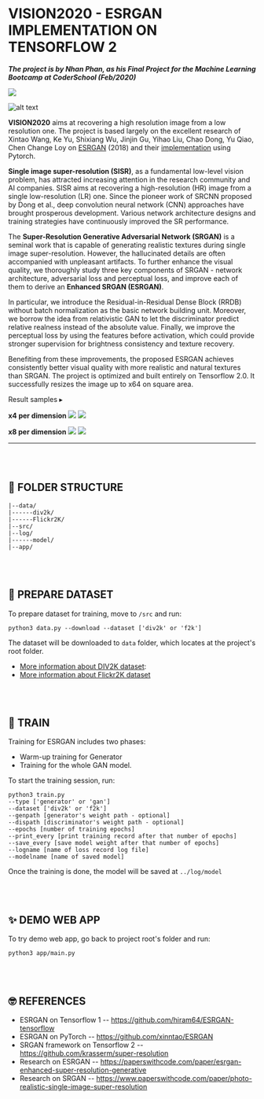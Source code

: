 # **VISION2020 - ESRGAN IMPLEMENTATION ON TENSORFLOW 2**

***The project is by Nhan Phan, as his Final Project for the Machine Learning Bootcamp at CoderSchool (Feb/2020)***

![](https://miro.medium.com/proxy/1*E-JmUwv7zbwjzFm1hJLxPA.png)

![alt text](https://github.com/xinntao/ESRGAN/blob/master/figures/baboon.jpg?raw=true)

**VISION2020** aims at recovering a high resolution image from a low resolution one. The project is based largely on the excellent research of Xintao Wang, Ke Yu, Shixiang Wu, Jinjin Gu, Yihao Liu, Chao Dong, Yu Qiao, Chen Change Loy on [ESRGAN](https://arxiv.org/pdf/1809.00219v2.pdf) (2018) and their [implementation](https://github.com/xinntao/ESRGAN) using Pytorch.

**Single image super-resolution (SISR)**, as a fundamental low-level vision problem, has attracted increasing attention in the research community and AI companies. SISR aims at recovering a high-resolution (HR) image from a single low-resolution (LR) one. Since the pioneer work of SRCNN proposed by Dong et al., deep convolution neural network (CNN) approaches have brought prosperous development. Various network architecture designs and training strategies have continuously improved the SR performance.

The **Super-Resolution Generative Adversarial Network (SRGAN)** is a seminal work that is capable of generating realistic textures during single image super-resolution. However, the hallucinated details are often accompanied with unpleasant artifacts. To further enhance the visual quality, we thoroughly study three key components of SRGAN - network architecture, adversarial loss and perceptual loss, and improve each of them to derive an **Enhanced SRGAN (ESRGAN)**. 

In particular, we introduce the Residual-in-Residual Dense Block (RRDB) without batch normalization as the basic network building unit. Moreover, we borrow the idea from relativistic GAN to let the discriminator predict relative realness instead of the absolute value. Finally, we improve the perceptual loss by using the features before activation, which could provide stronger supervision for brightness consistency and texture recovery. 

Benefiting from these improvements, the proposed ESRGAN achieves consistently better visual quality with more realistic and natural textures than SRGAN. The project is optimized and built entirely on Tensorflow 2.0. It successfully resizes the image up to x64 on square area.

Result samples ▸

**x4 per dimension**
<img src='https://i.imgur.com/vzw0TvE.png'>
<img src='https://i.imgur.com/i09Wuk8.png'>

**x8 per dimension**
<img src="https://i.imgur.com/EAPumPH.png">
<img src='https://i.imgur.com/LKvSC7L.png'>


------
<br></br>
## 📖 FOLDER STRUCTURE

```
|--data/
|------div2k/
|------Flickr2K/
|--src/
|--log/
|------model/
|--app/
```
<br></br>
## 📀 PREPARE DATASET
To prepare dataset for training, move to ```/src``` and run:

```
python3 data.py --download --dataset ['div2k' or 'f2k']
```

The dataset will be downloaded to ```data``` folder, which locates at the project's root folder. 

- [More information about DIV2K dataset](https://data.vision.ee.ethz.ch/cvl/DIV2K/): 
- [More information about Flickr2K dataset](https://github.com/limbee/NTIRE2017#dataset)

<br></br>

## 🤖 TRAIN

Training for ESRGAN includes two phases:
- Warm-up training for Generator
- Training for the whole GAN model. 

To start the training session, run: 

```
python3 train.py 
--type ['generator' or 'gan'] 
--dataset ['div2k' or 'f2k']
--genpath [generator's weight path - optional]
--dispath [discriminator's weight path - optional]
--epochs [number of training epochs]
--print_every [print training record after that number of epochs]
--save_every [save model weight after that number of epochs]
--logname [name of loss record log file] 
--modelname [name of saved model]
```

Once the training is done, the model will be saved at ```../log/model```

<br></br>

## ✨ DEMO WEB APP

To try demo web app, go back to project root's folder and run:

```
python3 app/main.py
```

<br></br>

## 🤓 REFERENCES 

- ESRGAN on Tensorflow 1 -- https://github.com/hiram64/ESRGAN-tensorflow
- ESRGAN on PyTorch -- https://github.com/xinntao/ESRGAN
- SRGAN framework on Tensorflow 2 -- https://github.com/krasserm/super-resolution
- Research on ESRGAN -- https://paperswithcode.com/paper/esrgan-enhanced-super-resolution-generative
- Research on SRGAN -- https://www.paperswithcode.com/paper/photo-realistic-single-image-super-resolution
